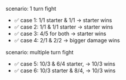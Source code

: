 scenario: 1 turn fight

- ✅ case 1: 1/1 starter & 1/1 -> starter wins
- ✅ case 2: 1/1 & 1/1 starter -> starter wins
- ✅ case 3: 4/5 for both -> starter wins
- ✅ case 4: 2/1 & 2/2 -> bigger damage wins

scenario: multiple turn fight

- ✅ case 5: 10/3 & 6/4 starter, -> 10/3 wins
- ✅ case 6: 10/3 starter & 8/4, -> 10/3 wins